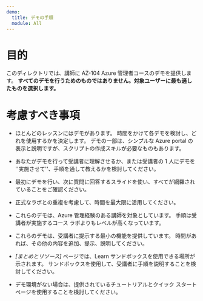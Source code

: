 ```yaml
---
demo:
  title: デモの手順
  module: All
---
```


# 目的

このディレクトリでは、講師に AZ-104 Azure 管理者コースのデモを提供します。 **すべてのデモを行うためのものではありません。対象ユーザーに最も適したものを選択します。**

# 考慮すべき事項

- ほとんどのレッスンにはデモがあります。 時間をかけて各デモを検討し、どれを使用するかを決定します。 デモの一部は、シンプルな Azure portal の表示と説明ですが、スクリプトの作成スキルが必要なものもあります。

- あなたがデモを行って受講者に理解させるか、または受講者の 1 人にデモを ''実施させて''、手順を通して教えるかを検討してください。

- 最初にデモを行い、次に質問に回答するスライドを使い、すべてが網羅されていることをご確認ください。

- 正式なラボとの重複を考慮して、時間を最大限に活用してください。

- これらのデモは、Azure 管理経験のある講師を対象としています。 手順は受講者が実施するコース ラボよりもレベルが高くなっています。

- これらのデモは、受講者に提示する最小の機能を提供しています。 時間があれば、その他の内容を追加、提示、説明してください。

- *[まとめとリソース]* ページでは、Learn サンドボックスを使用できる場所が示されます。 サンドボックスを使用して、受講者に手順を説明することを検討してください。

- デモ環境がない場合は、提供されているチュートリアルとクイック スタート ページを使用することを検討してください。 
